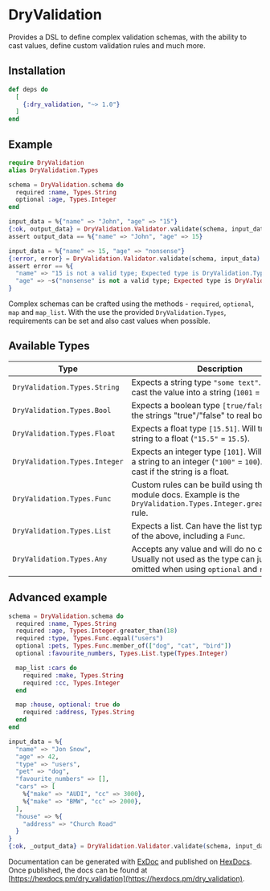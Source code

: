 # DryValidation
Provides a DSL to define complex validation schemas, with the ability to cast values, define custom validation rules and much more.

## Installation

```elixir
def deps do
  [
    {:dry_validation, "~> 1.0"}
  ]
end
```

## Example
  ```elixir
  require DryValidation
  alias DryValidation.Types
  
  schema = DryValidation.schema do
    required :name, Types.String
    optional :age, Types.Integer
  end
  
  input_data = %{"name" => "John", "age" => "15"}
  {:ok, output_data} = DryValidation.Validator.validate(schema, input_data)
  assert output_data == %{"name" => "John", "age" => 15}
  
  input_data = %{"name" => 15, "age" => "nonsense"}
  {:error, error} = DryValidation.Validator.validate(schema, input_data)
  assert error == %{
    "name" => "15 is not a valid type; Expected type is DryValidation.Types.String",
    "age" => ~s("nonsense" is not a valid type; Expected type is DryValidation.Types.Integer)
  }
  ```

  Complex schemas can be crafted using the methods - `required`, `optional`, `map` and `map_list`.
  With the use the provided `DryValidation.Types`, requirements can be set and also cast values when possible.

  ## Available Types
  Type          | Description
  ------------- | -------------
  `DryValidation.Types.String`  | Expects a string type `"some text"`. Will try to cast the value into a string (`1001` = `"1001"`).
  `DryValidation.Types.Bool`    | Expects a boolean type `[true/false]`. Will cast the strings "true"/"false" to real booleans
  `DryValidation.Types.Float`   | Expects a float type `[15.51]`. Will try to cast a string to a float (`"15.5"` = `15.5`).
  `DryValidation.Types.Integer` | Expects an integer type `[101]`. Will try to cast a string to an integer (`"100"` = `100`). It'll fail the cast if the string is a float.
  `DryValidation.Types.Func`    | Custom rules can be build using this, see the module docs. Example is the `DryValidation.Types.Integer.greater_than(5)` rule.
  `DryValidation.Types.List`    | Expects a list. Can have the list type set to one of the above, including a `Func`.
  `DryValidation.Types.Any`     | Accepts any value and will do no casting. Usually not used as the type can just be omitted when using `optional` and `required`

  ## Advanced example
  ```elixir
  schema = DryValidation.schema do
    required :name, Types.String
    required :age, Types.Integer.greater_than(18)
    required :type, Types.Func.equal("users")
    optional :pets, Types.Func.member_of(["dog", "cat", "bird"])
    optional :favourite_numbers, Types.List.type(Types.Integer)

    map_list :cars do
      required :make, Types.String
      required :cc, Types.Integer
    end

    map :house, optional: true do
      required :address, Types.String
    end
  end

  input_data = %{
    "name" => "Jon Snow",
    "age" => 42,
    "type" => "users",
    "pet" => "dog",
    "favourite_numbers" => [],
    "cars" => [
      %{"make" => "AUDI", "cc" => 3000},
      %{"make" => "BMW", "cc" => 2000},
    ],
    "house" => %{
      "address" => "Church Road"
    }
  }
  {:ok, _output_data} = DryValidation.Validator.validate(schema, input_data)
  ```
Documentation can be generated with [ExDoc](https://github.com/elixir-lang/ex_doc)
and published on [HexDocs](https://hexdocs.pm). Once published, the docs can
be found at [https://hexdocs.pm/dry_validation](https://hexdocs.pm/dry_validation).

